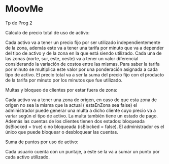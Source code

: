 # MoovMe
Tp de Prog 2


Cálculo de precio total de uso de activo:

Cada activo va a tener un precio fijo por ser utilizado independientemente de la zona, además este va a tener una tarifa por minuto que va a depender del tipo de activo y de la zona en la que está siendo utilizado.
Cada una de las zonas (norte, sur, este, oeste) va a tener un valor diferencial considerando la variación de costos entre las mismas. Para saber la tarifa por minuto se multiplica este valor por una ponderación asignada a cada tipo de activo.
El precio total va a ser la suma del precio fijo con el producto de la tarifa por minuto por los minutos que fue utilizado.


Multas y bloqueo de clientes por estar fuera de zona:

Cada activo va a tener una zona de origen, en caso de que esta zona de origen no sea la misma que la actual ( estaEnZona sea false) el administrador puede generar una multa a dicho cliente cuyo precio va a variar según el tipo de activo. La multa también tiene un estado de pago.
Además las cuentas de los clientes tienen dos estados: bloqueada (isBlocked = true) o no bloqueada (isBlocked = false). El administrador es el único que puede bloquear o desbloquear las cuentas. 

Suma de puntos por uso de activo:

Cada usuario cuenta con un puntaje, a este se la va a sumar un punto por cada activo utilizado.
